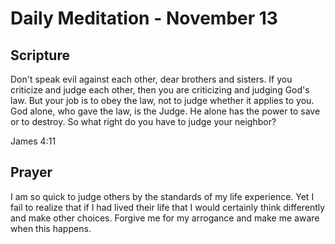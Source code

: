 # Daily Meditation - November 13

## Scripture

Don't speak evil against each other, dear brothers and sisters. If you criticize and judge each
other, then you are criticizing and judging God's law. But your job is to obey the law, not to
judge whether it applies to you. God alone, who gave the law, is the Judge. He alone has the power
to save or to destroy. So what right do you have to judge your neighbor?

James 4:11


## Prayer

I am so quick to judge others by the standards of my life experience.  Yet I fail to realize that
if I had lived their life that I would certainly think differently and make other choices.  Forgive
me for my arrogance and make me aware when this happens.

